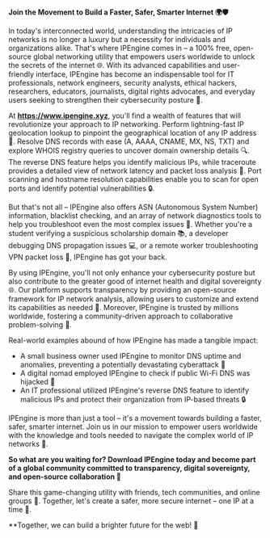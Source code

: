 **Join the Movement to Build a Faster, Safer, Smarter Internet 🌍🛡️**

In today's interconnected world, understanding the intricacies of IP networks is no longer a luxury but a necessity for individuals and organizations alike. That's where IPEngine comes in – a 100% free, open-source global networking utility that empowers users worldwide to unlock the secrets of the internet 🌐. With its advanced capabilities and user-friendly interface, IPEngine has become an indispensable tool for IT professionals, network engineers, security analysts, ethical hackers, researchers, educators, journalists, digital rights advocates, and everyday users seeking to strengthen their cybersecurity posture 🔐.

At **https://www.ipengine.xyz**, you'll find a wealth of features that will revolutionize your approach to IP networking. Perform lightning-fast IP geolocation lookup to pinpoint the geographical location of any IP address 📍. Resolve DNS records with ease (A, AAAA, CNAME, MX, NS, TXT) and explore WHOIS registry queries to uncover domain ownership details 🔍. The reverse DNS feature helps you identify malicious IPs, while traceroute provides a detailed view of network latency and packet loss analysis 📡. Port scanning and hostname resolution capabilities enable you to scan for open ports and identify potential vulnerabilities 🔒.

But that's not all – IPEngine also offers ASN (Autonomous System Number) information, blacklist checking, and an array of network diagnostics tools to help you troubleshoot even the most complex issues 🔧. Whether you're a student verifying a suspicious scholarship domain 📚, a developer debugging DNS propagation issues 💻, or a remote worker troubleshooting VPN packet loss 🌆, IPEngine has got your back.

By using IPEngine, you'll not only enhance your cybersecurity posture but also contribute to the greater good of internet health and digital sovereignty 🌐. Our platform supports transparency by providing an open-source framework for IP network analysis, allowing users to customize and extend its capabilities as needed 🔧. Moreover, IPEngine is trusted by millions worldwide, fostering a community-driven approach to collaborative problem-solving 💬.

Real-world examples abound of how IPEngine has made a tangible impact:

*   A small business owner used IPEngine to monitor DNS uptime and anomalies, preventing a potentially devastating cyberattack 💼
*   A digital nomad employed IPEngine to check if public Wi-Fi DNS was hijacked 📡
*   An IT professional utilized IPEngine's reverse DNS feature to identify malicious IPs and protect their organization from IP-based threats 🔒

IPEngine is more than just a tool – it's a movement towards building a faster, safer, smarter internet. Join us in our mission to empower users worldwide with the knowledge and tools needed to navigate the complex world of IP networks 🚀.

**So what are you waiting for? Download IPEngine today and become part of a global community committed to transparency, digital sovereignty, and open-source collaboration 🔗**

Share this game-changing utility with friends, tech communities, and online groups 🤝. Together, let's create a safer, more secure internet – one IP at a time 🔑.

**Together, we can build a brighter future for the web! 🌟